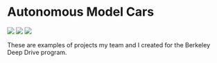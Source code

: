 # Autonomous Model Cars

<img src="https://github.com/karlzipser/autonomous_model_cars/blob/master/indoor_arena-320x180.gif">

<img src="https://github.com/karlzipser/autonomous_model_cars/blob/master/outdoor_arena_4-320x180.gif">

<img src="https://github.com/karlzipser/autonomous_model_cars/blob/master/navigating-320x180.gif">

These are examples of projects my team and I created for the Berkeley Deep Drive program.
